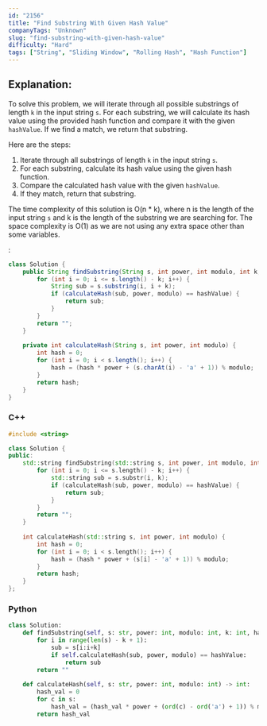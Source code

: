 ```yaml
---
id: "2156"
title: "Find Substring With Given Hash Value"
companyTags: "Unknown"
slug: "find-substring-with-given-hash-value"
difficulty: "Hard"
tags: ["String", "Sliding Window", "Rolling Hash", "Hash Function"]
---
```


## Explanation:
To solve this problem, we will iterate through all possible substrings of length `k` in the input string `s`. For each substring, we will calculate its hash value using the provided hash function and compare it with the given `hashValue`. If we find a match, we return that substring.

Here are the steps:
1. Iterate through all substrings of length `k` in the input string `s`.
2. For each substring, calculate its hash value using the given hash function.
3. Compare the calculated hash value with the given `hashValue`.
4. If they match, return that substring.

The time complexity of this solution is O(n * k), where n is the length of the input string `s` and k is the length of the substring we are searching for. The space complexity is O(1) as we are not using any extra space other than some variables.

:

```java
class Solution {
    public String findSubstring(String s, int power, int modulo, int k, int hashValue) {
        for (int i = 0; i <= s.length() - k; i++) {
            String sub = s.substring(i, i + k);
            if (calculateHash(sub, power, modulo) == hashValue) {
                return sub;
            }
        }
        return "";
    }
    
    private int calculateHash(String s, int power, int modulo) {
        int hash = 0;
        for (int i = 0; i < s.length(); i++) {
            hash = (hash * power + (s.charAt(i) - 'a' + 1)) % modulo;
        }
        return hash;
    }
}
```

### C++
```cpp
#include <string>

class Solution {
public:
    std::string findSubstring(std::string s, int power, int modulo, int k, int hashValue) {
        for (int i = 0; i <= s.length() - k; i++) {
            std::string sub = s.substr(i, k);
            if (calculateHash(sub, power, modulo) == hashValue) {
                return sub;
            }
        }
        return "";
    }
    
    int calculateHash(std::string s, int power, int modulo) {
        int hash = 0;
        for (int i = 0; i < s.length(); i++) {
            hash = (hash * power + (s[i] - 'a' + 1)) % modulo;
        }
        return hash;
    }
};
```

### Python
```python
class Solution:
    def findSubstring(self, s: str, power: int, modulo: int, k: int, hashValue: int) -> str:
        for i in range(len(s) - k + 1):
            sub = s[i:i+k]
            if self.calculateHash(sub, power, modulo) == hashValue:
                return sub
        return ""
    
    def calculateHash(self, s: str, power: int, modulo: int) -> int:
        hash_val = 0
        for c in s:
            hash_val = (hash_val * power + (ord(c) - ord('a') + 1)) % modulo
        return hash_val
```